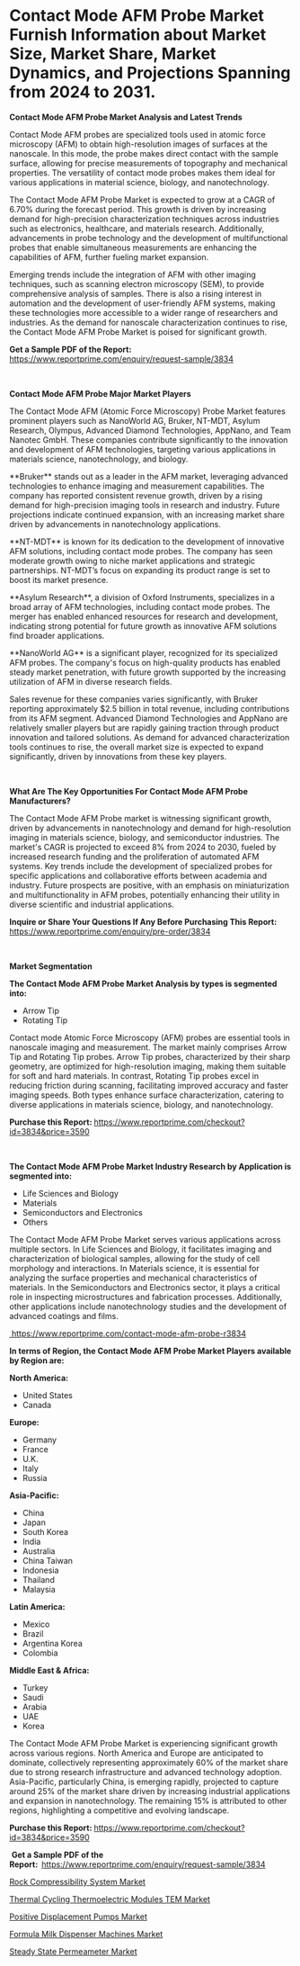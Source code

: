 <p><h1>Contact Mode AFM Probe Market Furnish Information about Market Size, Market Share, Market Dynamics, and Projections Spanning from 2024 to 2031.</h1></p><p><strong>Contact Mode AFM Probe Market Analysis and Latest Trends</strong></p>
<p><p>Contact Mode AFM probes are specialized tools used in atomic force microscopy (AFM) to obtain high-resolution images of surfaces at the nanoscale. In this mode, the probe makes direct contact with the sample surface, allowing for precise measurements of topography and mechanical properties. The versatility of contact mode probes makes them ideal for various applications in material science, biology, and nanotechnology.</p><p>The Contact Mode AFM Probe Market is expected to grow at a CAGR of 6.70% during the forecast period. This growth is driven by increasing demand for high-precision characterization techniques across industries such as electronics, healthcare, and materials research. Additionally, advancements in probe technology and the development of multifunctional probes that enable simultaneous measurements are enhancing the capabilities of AFM, further fueling market expansion.</p><p>Emerging trends include the integration of AFM with other imaging techniques, such as scanning electron microscopy (SEM), to provide comprehensive analysis of samples. There is also a rising interest in automation and the development of user-friendly AFM systems, making these technologies more accessible to a wider range of researchers and industries. As the demand for nanoscale characterization continues to rise, the Contact Mode AFM Probe Market is poised for significant growth.</p></p>
<p><strong>Get a Sample PDF of the Report:&nbsp;</strong> <a href="https://www.reportprime.com/enquiry/request-sample/3834?utm_campaign=1134&utm_medium=2&utm_source=Github&utm_content=ia&utm_term=28102024&utm_id=contact-mode-afm-probe">https://www.reportprime.com/enquiry/request-sample/3834</a></p>
<p>&nbsp;</p>
<p><strong>Contact Mode AFM Probe Major Market Players</strong></p>
<p><p>The Contact Mode AFM (Atomic Force Microscopy) Probe Market features prominent players such as NanoWorld AG, Bruker, NT-MDT, Asylum Research, Olympus, Advanced Diamond Technologies, AppNano, and Team Nanotec GmbH. These companies contribute significantly to the innovation and development of AFM technologies, targeting various applications in materials science, nanotechnology, and biology.</p><p>**Bruker** stands out as a leader in the AFM market, leveraging advanced technologies to enhance imaging and measurement capabilities. The company has reported consistent revenue growth, driven by a rising demand for high-precision imaging tools in research and industry. Future projections indicate continued expansion, with an increasing market share driven by advancements in nanotechnology applications.</p><p>**NT-MDT** is known for its dedication to the development of innovative AFM solutions, including contact mode probes. The company has seen moderate growth owing to niche market applications and strategic partnerships. NT-MDT’s focus on expanding its product range is set to boost its market presence.</p><p>**Asylum Research**, a division of Oxford Instruments, specializes in a broad array of AFM technologies, including contact mode probes. The merger has enabled enhanced resources for research and development, indicating strong potential for future growth as innovative AFM solutions find broader applications.</p><p>**NanoWorld AG** is a significant player, recognized for its specialized AFM probes. The company's focus on high-quality products has enabled steady market penetration, with future growth supported by the increasing utilization of AFM in diverse research fields.</p><p>Sales revenue for these companies varies significantly, with Bruker reporting approximately $2.5 billion in total revenue, including contributions from its AFM segment. Advanced Diamond Technologies and AppNano are relatively smaller players but are rapidly gaining traction through product innovation and tailored solutions. As demand for advanced characterization tools continues to rise, the overall market size is expected to expand significantly, driven by innovations from these key players.</p></p>
<p>&nbsp;</p>
<p><strong>What Are The Key Opportunities For Contact Mode AFM Probe Manufacturers?</strong></p>
<p><p>The Contact Mode AFM Probe market is witnessing significant growth, driven by advancements in nanotechnology and demand for high-resolution imaging in materials science, biology, and semiconductor industries. The market's CAGR is projected to exceed 8% from 2024 to 2030, fueled by increased research funding and the proliferation of automated AFM systems. Key trends include the development of specialized probes for specific applications and collaborative efforts between academia and industry. Future prospects are positive, with an emphasis on miniaturization and multifunctionality in AFM probes, potentially enhancing their utility in diverse scientific and industrial applications.</p></p>
<p><strong>Inquire or Share Your Questions If Any Before Purchasing This Report:</strong> <a href="https://www.reportprime.com/enquiry/pre-order/3834?utm_campaign=1134&utm_medium=2&utm_source=Github&utm_content=ia&utm_term=28102024&utm_id=contact-mode-afm-probe">https://www.reportprime.com/enquiry/pre-order/3834</a></p>
<p>&nbsp;</p>
<p><strong>Market Segmentation</strong></p>
<p><strong>The Contact Mode AFM Probe Market Analysis by types is segmented into:</strong></p>
<p><ul><li>Arrow Tip</li><li>Rotating Tip</li></ul></p>
<p><p>Contact mode Atomic Force Microscopy (AFM) probes are essential tools in nanoscale imaging and measurement. The market mainly comprises Arrow Tip and Rotating Tip probes. Arrow Tip probes, characterized by their sharp geometry, are optimized for high-resolution imaging, making them suitable for soft and hard materials. In contrast, Rotating Tip probes excel in reducing friction during scanning, facilitating improved accuracy and faster imaging speeds. Both types enhance surface characterization, catering to diverse applications in materials science, biology, and nanotechnology.</p></p>
<p><strong>Purchase this Report:&nbsp;</strong><a href="https://www.reportprime.com/checkout?id=3834&price=3590&utm_campaign=1134&utm_medium=2&utm_source=Github&utm_content=ia&utm_term=28102024&utm_id=contact-mode-afm-probe">https://www.reportprime.com/checkout?id=3834&price=3590</a></p>
<p>&nbsp;</p>
<p><strong>The Contact Mode AFM Probe Market Industry Research by Application is segmented into:</strong></p>
<p><ul><li>Life Sciences and Biology</li><li>Materials</li><li>Semiconductors and Electronics</li><li>Others</li></ul></p>
<p><p>The Contact Mode AFM Probe Market serves various applications across multiple sectors. In Life Sciences and Biology, it facilitates imaging and characterization of biological samples, allowing for the study of cell morphology and interactions. In Materials science, it is essential for analyzing the surface properties and mechanical characteristics of materials. In the Semiconductors and Electronics sector, it plays a critical role in inspecting microstructures and fabrication processes. Additionally, other applications include nanotechnology studies and the development of advanced coatings and films.</p></p>
<p><a href="https://www.reportprime.com/contact-mode-afm-probe-r3834?utm_campaign=1134&utm_medium=2&utm_source=Github&utm_content=ia&utm_term=28102024&utm_id=contact-mode-afm-probe">&nbsp;https://www.reportprime.com/contact-mode-afm-probe-r3834</a></p>
<p><strong>In terms of Region, the Contact Mode AFM Probe Market Players available by Region are:</strong></p>
<p>
    <p> <strong> North America: </strong>
        <ul>
            <li>United States</li>
            <li>Canada</li>
        </ul>
        </p> 
    <p> <strong> Europe: </strong>
        <ul>
            <li>Germany</li>
            <li>France</li>
            <li>U.K.</li>
            <li>Italy</li>
            <li>Russia</li>
        </ul>
        </p> 
    <p> <strong> Asia-Pacific: </strong>
        <ul>
            <li>China</li>
            <li>Japan</li>
            <li>South Korea</li>
            <li>India</li>
            <li>Australia</li>
            <li>China Taiwan</li>
            <li>Indonesia</li>
            <li>Thailand</li>
            <li>Malaysia</li>
        </ul>
        </p> 
    <p> <strong> Latin America: </strong>
        <ul>
            <li>Mexico</li>
            <li>Brazil</li>
            <li>Argentina Korea</li>
            <li>Colombia</li>
        </ul>
        </p> 
    <p> <strong> Middle East & Africa: </strong>
        <ul>
            <li>Turkey</li>
            <li>Saudi</li>
            <li>Arabia</li>
            <li>UAE</li>
            <li>Korea</li>
        </ul>
    </p>
    </p>
<p><p>The Contact Mode AFM Probe Market is experiencing significant growth across various regions. North America and Europe are anticipated to dominate, collectively representing approximately 60% of the market share due to strong research infrastructure and advanced technology adoption. Asia-Pacific, particularly China, is emerging rapidly, projected to capture around 25% of the market share driven by increasing industrial applications and expansion in nanotechnology. The remaining 15% is attributed to other regions, highlighting a competitive and evolving landscape.</p></p>
<p><strong>Purchase this Report: </strong><a href="https://www.reportprime.com/checkout?id=3834&price=3590&utm_campaign=1134&utm_medium=2&utm_source=Github&utm_content=ia&utm_term=28102024&utm_id=contact-mode-afm-probe">https://www.reportprime.com/checkout?id=3834&price=3590</a></p>
<p>&nbsp;<strong>Get a Sample PDF of the Report:&nbsp;&nbsp;</strong><a href="https://www.reportprime.com/enquiry/request-sample/3834?utm_campaign=1134&utm_medium=2&utm_source=Github&utm_content=ia&utm_term=28102024&utm_id=contact-mode-afm-probe">https://www.reportprime.com/enquiry/request-sample/3834</a></p>
<p><strong></strong></p>
<p><p><a href="https://issuu.com/reportprime-2/docs/rock-compressibility-system-market-_04b846d68735e0?utm_campaign=1134&utm_medium=2&utm_source=Github&utm_content=ia&utm_term=28102024&utm_id=contact-mode-afm-probe">Rock Compressibility System Market</a></p><p><a href="https://github.com/janelbaub6/Market-Research-Report-List-1/blob/main/thermal-cycling-thermoelectric-modules-tem-market.md?utm_campaign=1134&utm_medium=2&utm_source=Github&utm_content=ia&utm_term=28102024&utm_id=contact-mode-afm-probe">Thermal Cycling Thermoelectric Modules TEM Market</a></p><p><a href="https://www.linkedin.com/pulse/positive-displacement-pumps-spectrum-usage-patterns-sector-auste?utm_campaign=1134&utm_medium=2&utm_source=Github&utm_content=ia&utm_term=28102024&utm_id=contact-mode-afm-probe">Positive Displacement Pumps Market</a></p><p><a href="https://www.linkedin.com/pulse/emerging-formula-milk-dispenser-machines-market-opportunities-ywx8f?utm_campaign=1134&utm_medium=2&utm_source=Github&utm_content=ia&utm_term=28102024&utm_id=contact-mode-afm-probe">Formula Milk Dispenser Machines Market</a></p><p><a href="https://issuu.com/reportprime-2/docs/steady-state-permeameter-market-siz_3c11c82f8372e3?utm_campaign=1134&utm_medium=2&utm_source=Github&utm_content=ia&utm_term=28102024&utm_id=contact-mode-afm-probe">Steady State Permeameter Market</a></p></p>